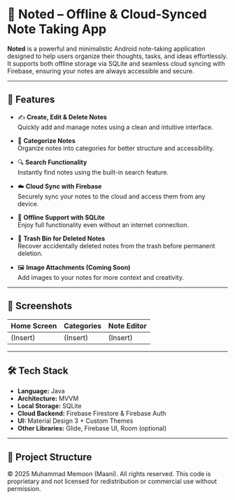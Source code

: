 # 📝 Noted – Offline & Cloud-Synced Note Taking App

**Noted** is a powerful and minimalistic Android note-taking application designed to help users organize their thoughts, tasks, and ideas effortlessly. It supports both offline storage via SQLite and seamless cloud syncing with Firebase, ensuring your notes are always accessible and secure.

---

## 🚀 Features

- ✍️ **Create, Edit & Delete Notes**  
  Quickly add and manage notes using a clean and intuitive interface.

- 📂 **Categorize Notes**  
  Organize notes into categories for better structure and accessibility.

- 🔍 **Search Functionality**  
  Instantly find notes using the built-in search feature.

- ☁️ **Cloud Sync with Firebase**  
  Securely sync your notes to the cloud and access them from any device.

- 📶 **Offline Support with SQLite**  
  Enjoy full functionality even without an internet connection.

- 🧹 **Trash Bin for Deleted Notes**  
  Recover accidentally deleted notes from the trash before permanent deletion.

- 🖼️ **Image Attachments (Coming Soon)**  
  Add images to your notes for more context and creativity.

---

## 📱 Screenshots

| Home Screen | Categories | Note Editor |
|-------------|------------|--------------|
| (Insert)    | (Insert)   | (Insert)     |

---

## 🛠 Tech Stack

- **Language:** Java  
- **Architecture:** MVVM  
- **Local Storage:** SQLite  
- **Cloud Backend:** Firebase Firestore & Firebase Auth  
- **UI:** Material Design 3 + Custom Themes  
- **Other Libraries:** Glide, Firebase UI, Room (optional)

---

## 📁 Project Structure

© 2025 Muhammad Memoon (Maani). All rights reserved.
This code is proprietary and not licensed for redistribution or commercial use without permission.
